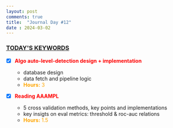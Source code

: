 ```yaml
---
layout: post
comments: true
title:  "Journal Day #12"
date : 2024-03-02
---
```



<h3 style = "text-decoration : underline;"> TODAY'S KEYWORDS </h3>

* [X] <span style="color: red;">**Algo auto-level-detection design + implementation**</span>
  - database design
  - data fetch and pipeline logic
  - <span style="color: orange;">**Hours:** 3 </span>

* [X] <span style="color: red;">**Reading AAAMPL**</span>
  - 5 cross validation methods, key points and implementations 
  - key insigts on eval metrics: threshold & roc-auc relations
  - <span style="color: orange;">**Hours:** 1.5</span> 





